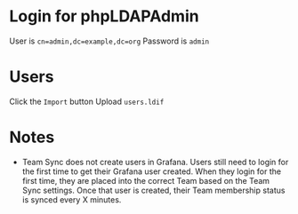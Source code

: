 # Login for phpLDAPAdmin
User is `cn=admin,dc=example,dc=org`
Password is `admin`

# Users
Click the `Import` button
Upload `users.ldif`


# Notes
* Team Sync does not create users in Grafana. Users still need to login for the first time to get their Grafana user created. When they login for the first time, they are placed into the correct Team based on the Team Sync settings. Once that user is created, their Team membership status is synced every X minutes.